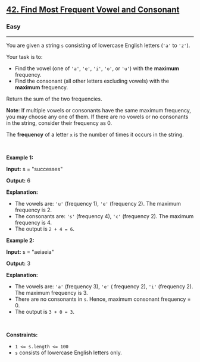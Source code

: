 <h2><a href="https://leetcode.com/problems/find-most-frequent-vowel-and-consonant/?envType=daily-question&envId=2025-09-13">42. Find Most Frequent Vowel and Consonant</a></h2><h3>Easy</h3><hr><p>You are given a string <code>s</code> consisting of lowercase English letters (<code>&#39;a&#39;</code> to <code>&#39;z&#39;</code>). </p>

<p>Your task is to:</p>

<ul>
	<li>Find the vowel (one of <code>&#39;a&#39;</code>, <code>&#39;e&#39;</code>, <code>&#39;i&#39;</code>, <code>&#39;o&#39;</code>, or <code>&#39;u&#39;</code>) with the <strong>maximum</strong> frequency.</li>
	<li>Find the consonant (all other letters excluding vowels) with the <strong>maximum</strong> frequency.</li>
</ul>

<p>Return the sum of the two frequencies.</p>

<p><strong>Note</strong>: If multiple vowels or consonants have the same maximum frequency, you may choose any one of them. If there are no vowels or no consonants in the string, consider their frequency as 0.</p>
The <strong>frequency</strong> of a letter <code>x</code> is the number of times it occurs in the string.
<p>&nbsp;</p>
<p><strong class="example">Example 1:</strong></p>

<div class="example-block">
<p><strong>Input:</strong> <span class="example-io">s = &quot;successes&quot;</span></p>

<p><strong>Output:</strong> <span class="example-io">6</span></p>

<p><strong>Explanation:</strong></p>

<ul>
	<li>The vowels are: <code>&#39;u&#39;</code> (frequency 1), <code>&#39;e&#39;</code> (frequency 2). The maximum frequency is 2.</li>
	<li>The consonants are: <code>&#39;s&#39;</code> (frequency 4), <code>&#39;c&#39;</code> (frequency 2). The maximum frequency is 4.</li>
	<li>The output is <code>2 + 4 = 6</code>.</li>
</ul>
</div>

<p><strong class="example">Example 2:</strong></p>

<div class="example-block">
<p><strong>Input:</strong> <span class="example-io">s = &quot;aeiaeia&quot;</span></p>

<p><strong>Output:</strong> <span class="example-io">3</span></p>

<p><strong>Explanation:</strong></p>

<ul>
	<li>The vowels are: <code>&#39;a&#39;</code> (frequency 3), <code>&#39;e&#39;</code> ( frequency 2), <code>&#39;i&#39;</code> (frequency 2). The maximum frequency is 3.</li>
	<li>There are no consonants in <code>s</code>. Hence, maximum consonant frequency = 0.</li>
	<li>The output is <code>3 + 0 = 3</code>.</li>
</ul>
</div>

<p>&nbsp;</p>
<p><strong>Constraints:</strong></p>

<ul>
	<li><code>1 &lt;= s.length &lt;= 100</code></li>
	<li><code>s</code> consists of lowercase English letters only.</li>
</ul>

